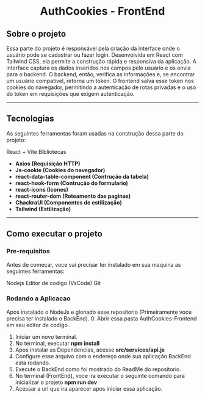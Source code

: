 <h1 align = 'center'>
	AuthCookies - FrontEnd
</h1>

## Sobre o projeto


Essa parte do projeto é responsável pela criação da interface onde o usuário pode se cadastrar ou fazer login. Desenvolvida em React com Tailwind CSS, ela permite a construção rápida e responsiva da aplicação. A interface captura os dados inseridos nos campos pelo usuário e os envia para o backend. O backend, então, verifica as informações e, se encontrar um usuário compatível, retorna um token. O frontend salva esse token nos cookies do navegador, permitindo a autenticação de rotas privadas e o uso do token em requisições que exigem autenticação.

---

## Tecnologias

As seguintes ferramentas foram usadas na construção dessa parte do projeto:

React + Vite
Bibliotecas
-   **Axios (Requisição HTTP)**
-   **Js-cookie (Cookies do navegador)** 
-   **react-data-table-component (Contrução da tabela)**
-   **react-hook-form (Contrução do formulario)**
-   **react-icons (Icones)**
-   **react-router-dom (Roteamento das paginas)**
-   **ChackraUI (Componentes de estilização)**
-   **Tailwind (Estilização)**

---

## Como executar o projeto

### Pre-requisitos

Antes de começar, voce vai precisar ter instalado em sua maquina as seguintes ferramentas:

Nodejs
Editor de codigo (VsCode)
Git

### Rodando a Aplicacao

Apos instalado o NodeJs e glonado esse repositorio (Primeiramente voce precisa ter instalado o BackEnd).
0. Abrir essa pasta AuthCookies-Frontend em seu editor de codigo.
1. Iniciar um novo terminal.
2. No terminal, executar **npm install**
3. Apos instalar as Dependencias, acesse **src/services/api.js**
4. Configure esse arquivo com o endereço onde sua aplicação BackEnd esta rodando.
5. Execute o BackEnd como foi mostrado do ReadMe do repositorio.
6. No terminal (FrontEnd), voce ira executar o seguinte comando para inicializar o projeto **npm run dev**
7. Acessar a url que ira aparecer apos iniciar essa aplicação.


